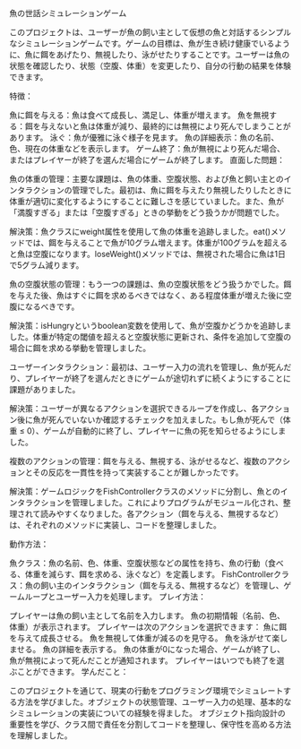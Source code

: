 魚の世話シミュレーションゲーム

このプロジェクトは、ユーザーが魚の飼い主として仮想の魚と対話するシンプルなシミュレーションゲームです。ゲームの目標は、魚が生き続け健康でいるように、魚に餌をあげたり、無視したり、泳がせたりすることです。ユーザーは魚の状態を確認したり、状態（空腹、体重）を変更したり、自分の行動の結果を体験できます。

特徴：

魚に餌を与える：魚は食べて成長し、満足し、体重が増えます。
魚を無視する：餌を与えないと魚は体重が減り、最終的には無視により死んでしまうことがあります。
泳ぐ：魚が優雅に泳ぐ様子を見ます。
魚の詳細表示：魚の名前、色、現在の体重などを表示します。
ゲーム終了：魚が無視により死んだ場合、またはプレイヤーが終了を選んだ場合にゲームが終了します。
直面した問題：

魚の体重の管理：主要な課題は、魚の体重、空腹状態、および魚と飼い主とのインタラクションの管理でした。最初は、魚に餌を与えたり無視したりしたときに体重が適切に変化するようにすることに難しさを感じていました。また、魚が「満腹すぎる」または「空腹すぎる」ときの挙動をどう扱うかが問題でした。

解決策：魚クラスにweight属性を使用して魚の体重を追跡しました。eat()メソッドでは、餌を与えることで魚が10グラム増えます。体重が100グラムを超えると魚は空腹になります。loseWeight()メソッドでは、無視された場合に魚は1日で5グラム減ります。

魚の空腹状態の管理：もう一つの課題は、魚の空腹状態をどう扱うかでした。餌を与えた後、魚はすぐに餌を求めるべきではなく、ある程度体重が増えた後に空腹になるべきです。

解決策：isHungryというboolean変数を使用して、魚が空腹かどうかを追跡しました。体重が特定の閾値を超えると空腹状態に更新され、条件を追加して空腹の場合に餌を求める挙動を管理しました。

ユーザーインタラクション：最初は、ユーザー入力の流れを管理し、魚が死んだり、プレイヤーが終了を選んだときにゲームが途切れずに続くようにすることに課題がありました。

解決策：ユーザーが異なるアクションを選択できるループを作成し、各アクション後に魚が死んでいないか確認するチェックを加えました。もし魚が死んで（体重 ≤ 0）、ゲームが自動的に終了し、プレイヤーに魚の死を知らせるようにしました。

複数のアクションの管理：餌を与える、無視する、泳がせるなど、複数のアクションとその反応を一貫性を持って実装することが難しかったです。

解決策：ゲームロジックをFishControllerクラスのメソッドに分割し、魚とのインタラクションを管理しました。これによりプログラムがモジュール化され、整理されて読みやすくなりました。各アクション（餌を与える、無視するなど）は、それぞれのメソッドに実装し、コードを整理しました。

動作方法：

魚クラス：魚の名前、色、体重、空腹状態などの属性を持ち、魚の行動（食べる、体重を減らす、餌を求める、泳ぐなど）を定義します。
FishControllerクラス：魚の飼い主のインタラクション（餌を与える、無視するなど）を管理し、ゲームループとユーザー入力を処理します。
プレイ方法：

プレイヤーは魚の飼い主として名前を入力します。
魚の初期情報（名前、色、体重）が表示されます。
プレイヤーは次のアクションを選択できます：
魚に餌を与えて成長させる。
魚を無視して体重が減るのを見守る。
魚を泳がせて楽しませる。
魚の詳細を表示する。
魚の体重が0になった場合、ゲームが終了し、魚が無視によって死んだことが通知されます。
プレイヤーはいつでも終了を選ぶことができます。
学んだこと：

このプロジェクトを通じて、現実の行動をプログラミング環境でシミュレートする方法を学びました。オブジェクトの状態管理、ユーザー入力の処理、基本的なシミュレーションの実装についての経験を得ました。
オブジェクト指向設計の重要性を学び、クラス間で責任を分割してコードを整理し、保守性を高める方法を理解しました。
